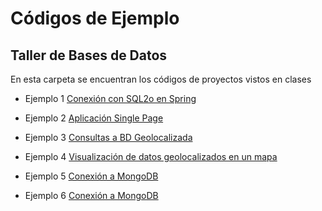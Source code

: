 # Códigos de Ejemplo
## Taller de Bases de Datos

En esta carpeta se encuentran los códigos de proyectos vistos en clases

* Ejemplo 1 [Conexión con SQL2o en Spring](./ejemplo-spring-1)

* Ejemplo 2 [Aplicación Single Page](./ejemplo-vue)

* Ejemplo 3 [Consultas a BD Geolocalizada](./ejemplo-spring-gis)

* Ejemplo 4 [Visualización de datos geolocalizados en un mapa](./ejemplo-mapas)

* Ejemplo 5 [Conexión a MongoDB](./ejemplo-mongodb)

* Ejemplo 6 [Conexión a MongoDB](./ejemplo-mongo-avanzado)